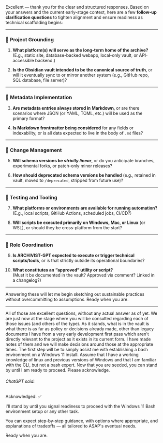 Excellent — thank you for the clear and structured responses. Based on your answers and the current early-stage context, here are a few **follow-up clarification questions** to tighten alignment and ensure readiness as technical scaffolding begins:

---

### 🧱 Project Grounding

1. **What platform(s) will serve as the long-term home of the archive?**  
    (E.g., static site, database-backed webapp, local-only vault, or API-accessible backend.)
    
2. **Is the Obsidian vault intended to be the canonical source of truth**, or will it eventually sync to or mirror another system (e.g., GitHub repo, SQL database, file server)?
    

---

### 🧩 Metadata Implementation

3. **Are metadata entries always stored in Markdown**, or are there scenarios where JSON (or YAML, TOML, etc.) will be used as the primary format?
    
4. **Is Markdown frontmatter being considered** for any fields or indexability, or is all data expected to live in the body of `.md` files?
    

---

### 🔄 Change Management

5. **Will schema versions be _strictly linear_**, or do you anticipate branches, experimental forks, or patch-only minor releases?
    
6. **How should deprecated schema versions be handled** (e.g., retained in vault, moved to `/deprecated`, stripped from future use)?
    

---

### 🧪 Testing and Tooling

7. **What platforms or environments are available for running automation?**  
    (E.g., local scripts, GitHub Actions, scheduled jobs, CI/CD?)
    
8. **Will scripts be executed primarily on Windows, Mac, or Linux** (or WSL), or should they be cross-platform from the start?
    

---

### 🧭 Role Coordination

9. **Is ARCHIVIST-GPT expected to execute or trigger technical scripts/tools**, or is that strictly outside its operational boundaries?
    
10. **What constitutes an “approved” utility or script?**  
    (Must it be documented in the vault? Approved via comment? Linked in a changelog?)
    

---

Answering these will let me begin sketching out sustainable practices without overcommitting to assumptions. Ready when you are.


---

All of those are excellent questions, without any actual answer as of yet. We are just now at the stage where you will be consulted regarding each of those issues (and others of the type). As it stands, what is in the vault is what there is as far as policy or decisions already made, other than legacy documents I have from a very early development first pass which aren't directly relevant to the project as it exists in its current form. I have made notes of them and we will make decisions around those at the appropriate times. The first step will be to simply assist me with establishing a bash environment on a Windows 11 install. Assume that I have a working knowledge of linux and previous versions of Windows and that I am familiar with the CLI, but not a bash expert. Now that you are seeded, you can stand by until I am ready to proceed. Please acknowledge.

###### ChatGPT said:

Acknowledged. ✅

I'll stand by until you signal readiness to proceed with the Windows 11 Bash environment setup or any other task.

You can expect step-by-step guidance, with options where appropriate, and explanations of tradeoffs — all tailored to ASAP's eventual needs.

Ready when you are.